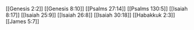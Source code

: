[[Genesis 2:2]]
[[Genesis 8:10]]
[[Psalms 27:14]]
[[Psalms 130:5]]
[[Isaiah 8:17]]
[[Isaiah 25:9]]
[[Isaiah 26:8]]
[[Isaiah 30:18]]
[[Habakkuk 2:3]]
[[James 5:7]]
